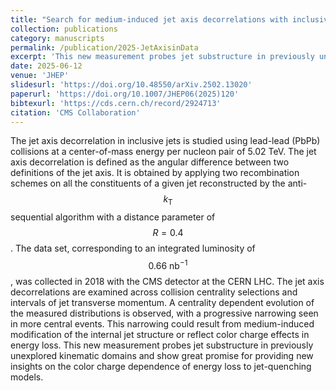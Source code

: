 ```yaml
---
title: "Search for medium-induced jet axis decorrelations with inclusive jets from PbPb collisions at LHC at $$\\sqrt{s_{_{\\text{NN}}}} = 5.02~\\text{TeV}$$"
collection: publications
category: manuscripts
permalink: /publication/2025-JetAxisinData
excerpt: 'This new measurement probes jet substructure in previously unexplored kinematic domains and show great promise for providing new insights on the color charge dependence of energy loss to jet-quenching models'
date: 2025-06-12
venue: 'JHEP'
slidesurl: 'https://doi.org/10.48550/arXiv.2502.13020'
paperurl: 'https://doi.org/10.1007/JHEP06(2025)120'
bibtexurl: 'https://cds.cern.ch/record/2924713'
citation: 'CMS Collaboration'
---
```

The jet axis decorrelation in inclusive jets is studied using lead-lead (PbPb) collisions at a center-of-mass energy per nucleon pair of 5.02 TeV. The jet axis decorrelation is defined as the angular difference between two definitions of the jet axis. It is obtained by applying two recombination schemes on all the constituents of a given jet reconstructed by the anti-$$k_{\text{T}}$$ sequential algorithm with a distance parameter of $$R = 0.4$$. The data set, corresponding to an integrated luminosity of $$0.66~\mathrm{nb}^{-1}$$, was collected in 2018 with the CMS detector at the CERN LHC. The jet axis decorrelations are examined across collision centrality selections and intervals of jet transverse momentum. A centrality dependent evolution of the measured distributions is observed, with a progressive narrowing seen in more central events. This narrowing could result from medium-induced modification of the internal jet structure or reflect color charge effects in energy loss. This new measurement probes jet substructure in previously unexplored kinematic domains and show great promise for providing new insights on the color charge dependence of energy loss to jet-quenching models.
